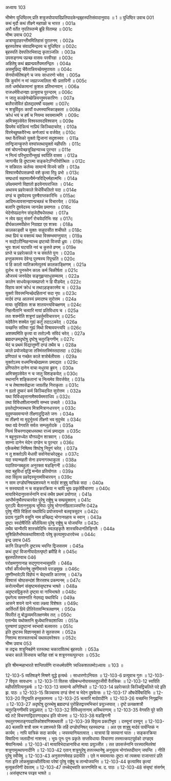 अध्यायः 103

भीष्मेण युधिष्ठिरम् प्रति शत्रुजयोपायादिप्रतिपादकेन्द्रबृहस्पतिसंवादानुवादः ॥ 1 ॥
युधिष्ठिर उवाच 	001  
कथं मृदौ कथं तीक्ष्णे महापक्षे च भारत ।	001a  
अरौ वर्तेत नृपतिस्तन्मे ब्रूहि पितामह ॥	001c  
भीष्म उवाच 	002  
अत्राप्युदाहरन्तीममितिहासं पुरातनम् ।	002a  
बृहस्पतेश्च संवादमिन्द्रस्य च युधिष्ठिर ॥	002c  
बृहस्पतिं देवपतिरभिवाद्य कृताञ्जलिः ।	003a  
उपसङ्गम्य पप्रच्छ वासवः परवीरहा ॥	003c  
अहितेषु कथं ब्रह्मन्प्रवर्तेयमतन्द्रितः ।	004a  
असमुछिद्य चैवैतान्नियच्छेयमुपायतः ॥	004c  
सेनयोर्व्यतिषङ्गे च जयः साधारणो भवेत् ।	005a  
किं कुर्वाणं न मां जह्याज्ज्वलिता श्रीः प्रतापिनी ॥	005c  
ततो धर्मार्थकामानां कुशलः प्रतिभानवान् ।	006a  
राजधर्मविधानज्ञः प्रत्युवाच पुरन्दरम् ॥	006c  
न जातु कलहेनेच्छेन्नियन्तुमपकारिणः ।	007a  
बालैरासेवितं ह्येतद्यदमर्षो यदक्षमा ॥	007c  
न शत्रुर्विवृतः कार्यो वधमस्याभिकाङ्क्षता ॥	008a  
क्रोधं भयं च हर्षं च नियम्य स्वयमात्मनि ।	009c  
अमित्रमुपसेवेत विश्वस्तवदविश्वसन् ॥	009e  
प्रियमेव वदेन्नित्यं नाप्रियं किञ्चिदाचरेत् ।	010a  
विरमेच्छुष्कवैरेभ्यः कर्णजापं च वर्जयेत् ॥	010c  
यथा वैतंसिको युक्तो द्विजानां सदृशस्वरः ।	011a  
तान्द्विजान्कुरुते वश्यांस्तथायुक्तो महीपतिः ।	011c  
वशं चोपनयेच्छत्रून्निहन्याच्च पुरन्दर ॥	011e  
न नित्यं परिभूयारीन्सुखं स्वपिति वासव ।	012a  
जागर्त्येव हि दुष्टात्मा सङ्करेऽग्निरिवोत्थितः ॥	012c  
न सन्निपातः कर्तव्यः सामान्ये विजये सति ।	013a  
विश्वास्यैवोपसन्नम्यो वशे कृत्वा रिपुः प्रभो ॥	013c  
सम्प्रधार्य सहामात्यैर्मन्त्रविद्भिर्महात्मभिः ।	014a  
उपेक्ष्यमाणो विज्ञातो हृदयेनापराजितः ।	014c  
अथास्य प्रहरेत्काले विधेर्विचलितो यदा ॥	014e  
दण्डं च दूषयेदस्य पुरुषैराप्तकारिभिः ॥	015ac  
आदिमध्यावसानज्ञान्प्रच्छन्नं च विचारयेत् ।	016a  
बलानि दूषयेदस्य जानन्नेव प्रमाणतः ॥	016c  
भेदेनोपप्रदानेन संसृजेदौषधैस्तथा ।	017a  
न त्वेव खलु संसर्गं रोचयेदरिभिः सह ॥	017c  
दीर्घकालमपीक्षेत्त निग्राह्या एव शत्रवः ।	018a  
कालकाङ्क्षी च युक्तः सन्नुपासीत शचीपते ॥	018c  
तथा प्रियं च वक्तव्यं यथा विस्रम्भमाप्नुयात् ।	019a  
न सद्योऽरीन्विहन्याच्च द्रष्टव्यो विजयो ध्रुवः ।	019c  
भूयः शल्यं घटयति नवं च कुरुते व्रणम् ॥	019e  
प्राप्ते च प्रहरेत्काले न च संवर्तते पुनः ।	020a  
हन्तुकामस्य देवेन्द्र पुरुषस्य रिपून्प्रति ॥	020c  
यं हि कालो व्यतिक्रामेत्पुरुषं कालकाङ्क्षिणम् ।	021a  
दुर्लभः स पुनस्तेन कालः कर्म चिकीर्षता ॥	021c  
औजस्यं जनयेदेव सङ्गृह्णन्साधुसम्मतम् ।	022a  
कालेन साधयेत्कृत्यमप्राप्तो न हि पीडयेत् ॥	022c  
विहाय कामं क्रोधं च तथाऽहङ्कारमेव च ।	023a  
युक्तो विवरमन्विच्छेदहितानां सदा नृपः ॥	023c  
मार्दवं दण्ड आलस्यं प्रमादश्च सुरोत्तम ।	024a  
मायाः सुविहिताः शक्र शातयन्त्यविचक्षणम् ॥	024c  
निहत्यैतानि चत्वारि मायां प्रतिविधाय च ।	025a  
ततः शक्नोति शत्रूणां प्रहर्तुमविचारयन् ॥	025c  
यदेवैतेन शक्येत गुह्यं कर्तुं तदाऽऽचरेत् ।	026a  
यच्छन्ति सतिवा गुह्यं मिथो विश्रावयन्त्यपि ॥	026c  
अशक्यमिति कृत्वा वा ततोऽन्यैः संविदं चरेत् ।	027a  
ब्रह्मदण्डमदृष्टेषु दृष्टेषु चतुरङ्गिणीम् ॥	027c  
भेदं च प्रथमं विद्यात्तूष्णीं दण्डं तथैव च ।	028a  
काले प्रयोजयेद्राजा तस्मिंस्तस्मिंस्तदातदा ॥	028c  
प्रणिपातं च गच्छेत काले शत्रोर्बलीयसः ।	029a  
युक्तोऽस्य वधमन्विच्छेदप्रमत्तः प्रमाद्यतः ॥	029c  
प्रणिपातेन दानेन वाचा मधुरया ब्रुवन् ।	030a  
अमित्रमुपसेवेत न च जातु विशङ्कयेत् ॥	030c  
स्थानानि शङ्कितानां च नित्यमेव विवर्जयेत् ।	031a  
न च तेष्वाश्वसेद्राजा जाग्रतीह निराकृताः ॥	031c  
न ह्यतो दुष्करं कर्म किञ्चिदस्ति सुरोत्तम ।	032a  
यथा विविधवृत्तानामैश्वर्यममराधिप ॥	032c  
तथा विविधशीलानामपि सम्भव उच्यते ।	033a  
प्रयतेद्योगमास्थाय मित्रामित्रानधारयन् ॥	033c  
मृदुमप्यवमन्यन्ते तीक्ष्णादुद्विजते जनः ।	034a  
मा तीक्ष्णो मा मृदुर्भूस्त्वं तीक्ष्णो भव मृदुर्भव ॥	034c  
यथा वप्रे वेगवति सर्वतः सम्प्लुतोदके ।	035a  
नित्यं विचरणाद्बाधस्तथा राज्यं प्रमाद्यतः ॥	035c  
न बहूनुपरुध्येत यौगपद्येन शात्रवान् ।	036a  
साम्ना दानेन भेदेन दण्डेन च पुरन्दर ॥	036c  
एकैकमेषां निष्पिष्य शिष्टेषु निपुणं चरेत् ।	037a  
न तु शक्तोऽपि मेधावी सर्वानेवाचरेद्बुधः ॥	037c  
यदा स्यान्महती सेना हयनागरथाकुला ।	038a  
पदातियन्त्रबहुला अनुरक्ता षडङ्गिनी ॥	038c  
यदा बहुविधां वृद्धिं मन्येत प्रतियोगतः ।	039a  
तदा विवृत्य प्रहरेद्दस्यूनामविचारयन् ॥	039c  
न साम दण्डोपनिषत्प्रशस्यते न मार्दवं शत्रुषु यात्रिकं सदा ।	040a  
न सस्यघातो न च सङ्करक्रिया न चापि भूयः प्रकृतेर्विचारणा ॥	040c  
मायाविभेदानुपसर्जनानि वाचं तथैव प्रथमं प्रयोगात् ।	041a  
आप्तैर्मनुष्यैरुपचारयेत पुरेषु राष्ट्रेषु च सम्प्रयुक्तान् ॥	041c  
पुराऽपि चैताननुसृत्य भूमिपाः पुरेषु भोगानखिलाञ्जयन्ति	042a  
पुरेषु नीतिं विहितां यथाविधि प्रयोजयन्तो बलवृत्रसूदन ॥	042c  
प्रदाय गूढानि वसूनि नाम प्रच्छिद्य भोगानपहाय च स्वान् ।	043a  
दुष्टाः स्वदोषैरिति कीर्तयित्वा पुरेषु राष्ट्रेषु च योजयन्ति ॥	043c  
तथैव चान्यैरपि शास्त्रवेदिभिः स्वलङ्कृतैः शास्त्रविधानलिङ्गितैः ।	044a  
सुशिक्षितैर्भाष्यकथाविशारदैः परेषु कृत्यामुपधारयेच्च ॥	044c  
इन्द्र उवाच 	045  
कानि लिङ्गानि दुष्टस्य भवन्ति द्विजसत्तम ।	045a  
कथं दुष्टं विजानीयादेतत्पृष्टो ब्रवीहि मे ॥	045c  
बृहस्पतिरुवाच 	046  
परोक्षमगुणानाह सद्गुणानभ्यसूयति ।	046a  
परैर्वा कीर्त्यमानेषु तूष्णीमास्ते पराङ्मुखः ॥	046c  
तूष्णीम्भावेऽपि विज्ञेयं न चेद्भवति कारणम् ।	047a  
विश्वासं चोष्ठसन्दंशं शिरसश्च प्रकम्पनम् ॥	047c  
करोत्यभीक्ष्णं संसृष्टमसंसृष्टश्च भाषते ।	048a  
अदृष्टवद्विकुरुते दृष्ट्वा वा नाभिभाषते ॥	048c  
पृथगेत्य समश्नाति नेदमद्य यथाविधि ।	049a  
आसने शयने याने भावा लक्ष्या विशेषतः ॥	049c  
आर्तिरार्ते प्रिये प्रीतिरेतावन्मित्रलक्षणम् ।	050a  
विपरीतं तु बोद्धव्यमरिलक्षणमेव तत् ॥	050c  
एतान्येव यथोक्तानि बुध्येथास्त्रिदशाधिप ।	051a  
पुरुषाणां प्रदुष्टानां स्वभावो बलवत्तरः ॥	051c  
इति दुष्टस्य विज्ञानमुक्तं ते सुतसत्तम ।	052a  
निशाम्य शास्त्रतत्त्वार्थं यथावदमरेश्वरः ॥	052c  
भीष्म उवाच	053  
स तद्वचः शत्रुनिबर्हणे रतस्तथा चकारावितथं बृहस्पतेः ।	053a  
चचार काले विजयाय चारिहा वशं च शत्रूननयत्पुरन्दरः ॥ 	053c  

इति श्रीमन्महाभारते शान्तिपर्वणि राजधर्मपर्वणि त्र्यधिकशततमोऽध्यायः ॥ 103 ॥

12-103-5 व्यतिषङ्गे मिश्रणे युद्धे इत्यर्थः । साधारणोऽनियतः ॥ 12-103-6 प्रत्युवाच गुरुः ॥ 12-103-7 विवृतः सावधानः ॥ 12-103-11 वितसः पक्षिबन्धनोपायस्तदुपजीवी वैतंसिकः ॥ 12-103-12 स्वपिति महीपतिरित्यनुकर्षः ॥ 12-103-13 सामान्ये अनिश्चिते ॥ 12-103-14 प्रहरेत्काले किञ्चिद्विचलिते पदे इति झ. पाठः ॥ 12-103-15 किञ्चास्य दण्डं सेनां च भेदेन दूषयेत्सः ॥ 12-103-17 औषधैर्विषादिभिः ॥ 12-103-20 रिपून्प्रति हन्तुकामस्य ॥ 12-103-25 चत्वारि मार्दवादीनि ॥ 12-103-26 यच्छन्ति निगृह्णन्ति ॥ 12-103-27 अदृष्टेषु दूरस्थेषु ब्रह्मदण्डं पुरोहितद्वारमभिचारं प्रयुञ्जयात् । दृष्टे प्रत्यक्षशत्रौ चतुरङ्गिणीमपि प्रयुञ्ज्यात् ॥ 12-103-32 विविधवृत्तानाम् अस्थिराणाम् ॥ 12-103-35 वेगवति पूरे सति वप्रे तटे विचरणाद्विदारणाद्बाध इति योजना ॥ 12-103-38 षडङ्गिनी रथतुरगमातङ्गपदातिकोशवणिक्पथवती ॥ 12-103-39 विवृत्य प्रकटीभूय । दस्यूनां दस्यून् ॥ 12-103-40 बलवति शत्रौ साम न प्रशस्यते किं तर्हि दण्डोपनिषत् रहस्यदण्डः । अत एव शत्रुषु मार्दवं पार्यन्तिकं न कार्यम् । नापि यात्रिकं सदा कार्यम् । जयस्यानियतत्वात् । यात्रायां हि सस्यानां घातः । सङ्करक्रिया विषादिना जलादीनां नाशनम् । भूयः पुनः पुनः प्रकृतेः सप्तविधायाः विचारणा तस्मात्कपटपूर्वको दण्डएव श्रेयानित्यर्थः ॥ 12-103-41 मायाविभेदान्नानाविधा मायाः प्रयुञ्जीत । तत उपसर्जनानि परस्परमितरेषां शत्रूणामुत्थापनादीनि ॥ 12-103-42 एतान् शत्रून्पुरेषु तत्तत्स्थानेषु अनुसृत्य भोगांस्तदीयान् जयन्ति । नीतिं पुरेषु स्वीयेषु ॥ 12-103-43 अनुसरणमेवाह प्रदायेति । एते न ममामात्याः दुष्टाः मां त्यक्त्वा राजान्तारं प्रति गता इति लोकमुखात्कीर्तयित्वा परेषां पुरेषु राष्ट्रेषु च तान्योजयन्ति ॥ 12-103-44 कृत्यामिव कृत्यां मृत्युकारिणीं देवताम् ॥ 12-103-47 तच्चेद्भवति कारणमिति थ. द. पाठः ॥ 12-103-48 संसृष्टं संसर्गम् । असंसृष्टश्च परइव भाषते ॥
